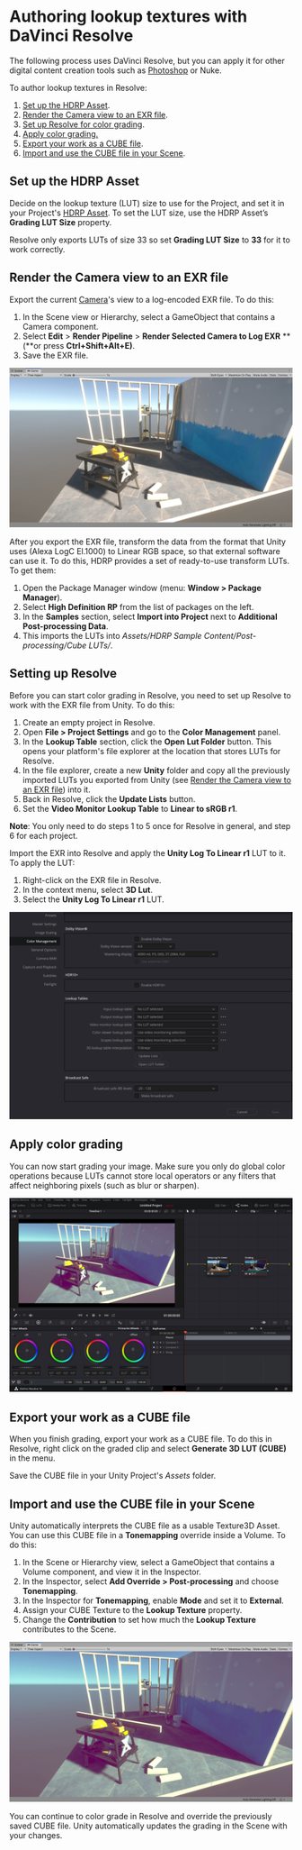 # Authoring lookup textures with DaVinci Resolve

The following process uses DaVinci Resolve, but you can apply it for other digital content creation tools such as [Photoshop](LUT-Authoring-Photoshop.md) or Nuke.

To author lookup textures in Resolve: 

1. [Set up the HDRP Asset](#set-up-hdrp-asset).
2. [Render the Camera view to an EXR file](#camera-to-exr).
3. [Set up Resolve for color grading](#set-up-resolve).
4. [Apply color grading.](#apply-color-grading)
5. [Export your work as a CUBE file](#export-cube).
6. [Import and use the CUBE file in your Scene](#import-cube).

<a name="set-up-hdrp-asset"></a>
## Set up the HDRP Asset

Decide on the lookup texture (LUT) size to use for the Project, and set it in your Project's [HDRP Asset](HDRP-Asset.md). To set the LUT size, use the HDRP Asset’s **Grading LUT Size** property.

Resolve only exports LUTs of size 33 so set **Grading LUT Size** to **33** for it to work correctly. 

<a name="camera-to-exr"></a>
## Render the Camera view to an EXR file

Export the current [Camera](HDRP-Camera.md)'s view to a log-encoded EXR file. To do this:

1. In the Scene view or Hierarchy, select a GameObject that contains a Camera component.
2. Select **Edit** > **Render Pipeline** > **Render Selected Camera to Log EXR** **(**or press **Ctrl+Shift+Alt+E)**.
3. Save the EXR file.

![](Images/LUTAuthoringResolve1.png)

After you export the EXR file, transform the data from the format that Unity uses (Alexa LogC El.1000) to Linear RGB space, so that external software can use it. To do this, HDRP provides a set of ready-to-use transform LUTs. To get them:

1. Open the Package Manager window (menu: **Window > Package Manager**).
2. Select **High Definition RP** from the list of packages on the left.
3. In the **Samples** section, select **Import into Project** next to **Additional Post-processing Data**.
4. This imports the LUTs into *Assets/HDRP Sample Content/Post-processing/Cube LUTs/*.

<a name="set-up-resolve"></a>
## Setting up Resolve

Before you can start color grading in Resolve, you need to set up Resolve to work with the EXR file from Unity. To do this:

1. Create an empty project in Resolve.
2. Open **File > Project Settings** and go to the **Color Management** panel.
3. In the **Lookup Table** section, click the **Open Lut Folder** button. This opens your platform's file explorer at the location that stores LUTs for Resolve.
4. In the file explorer, create a new **Unity** folder and copy all the previously imported LUTs you exported from Unity (see [Render the Camera view to an EXR file](#camera-to-exr)) into it.
5. Back in Resolve, click the **Update Lists** button.
6. Set the **Video Monitor Lookup Table** to **Linear to sRGB r1**.

**Note**: You only need to do steps 1 to 5 once for Resolve in general, and step 6 for each project.

Import the EXR into Resolve and apply the **Unity Log To Linear r1** LUT to it. To apply the LUT:

1. Right-click on the EXR file in Resolve.
2. In the context menu, select **3D Lut**.
3. Select the **Unity Log To Linear r1** LUT.

![](Images/LUTAuthoringResolve2.png)

<a name="apply-color-grading"></a>
## Apply color grading

You can now start grading your image. Make sure you only do global color operations because LUTs cannot store local operators or any filters that affect neighboring pixels (such as blur or sharpen).

![](Images/LUTAuthoringResolve3.png)

<a name="export-cube"></a>

## Export your work as a CUBE file

When you finish grading, export your work as a CUBE file. To do this in Resolve, right click on the graded clip and select **Generate 3D LUT (CUBE)** in the menu.

Save the CUBE file in your Unity Project's *Assets* folder.

<a name="import-cube"></a>

## Import and use the CUBE file in your Scene

Unity automatically interprets the CUBE file as a usable Texture3D Asset. You can use this CUBE file in a **Tonemapping** override inside a Volume. To do this:

1. In the Scene or Hierarchy view, select a GameObject that contains a Volume component, and view it in the Inspector.
2. In the Inspector, select **Add Override > Post-processing** and choose **Tonemapping**.
3. In the Inspector for **Tonemapping**, enable **Mode** and set it to **External**.
4. Assign your CUBE Texture to the **Lookup Texture** property.
5. Change the **Contribution** to set how much the **Lookup Texture** contributes to the Scene.

![](Images/LUTAuthoringResolve4.png)

You can continue to color grade in Resolve and override the previously saved CUBE file. Unity automatically updates the grading in the Scene with your changes.
